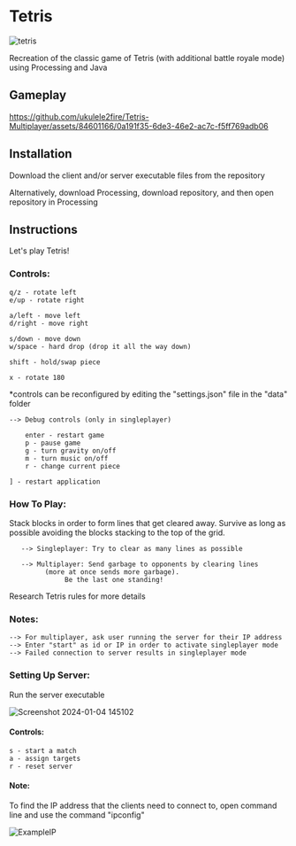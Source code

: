 # Tetris

![tetris](https://github.com/ukulele2fire/Tetris-Multiplayer/assets/84601166/4646fdf7-2b4b-439e-9ec5-bdd22f2c6f59)

Recreation of the classic game of Tetris (with additional battle royale mode) using Processing and Java

## Gameplay

https://github.com/ukulele2fire/Tetris-Multiplayer/assets/84601166/0a191f35-6de3-46e2-ac7c-f5ff769adb06

## Installation

Download the client and/or server executable files from the repository

Alternatively, download Processing, download repository, and then open repository in Processing

## Instructions

Let's play Tetris!

### Controls:

	q/z - rotate left
	e/up - rotate right

	a/left - move left
	d/right - move right

	s/down - move down
	w/space - hard drop (drop it all the way down)

	shift - hold/swap piece

	x - rotate 180

*controls can be reconfigured by editing the
 "settings.json" file in the "data" folder

	--> Debug controls (only in singleplayer)
		
		enter - restart game
		p - pause game
		g - turn gravity on/off
		m - turn music on/off
		r - change current piece

	] - restart application


### How To Play:

Stack blocks in order to form lines that get cleared away. 
Survive as long as possible avoiding the blocks stacking 
to the top of the grid.

       --> Singleplayer: Try to clear as many lines as possible

       --> Multiplayer: Send garbage to opponents by clearing lines
			 (more at once sends more garbage). 
		          Be the last one standing!

Research Tetris rules for more details

### Notes:

    --> For multiplayer, ask user running the server for their IP address
    --> Enter "start" as id or IP in order to activate singleplayer mode
    --> Failed connection to server results in singleplayer mode

### Setting Up Server:

Run the server executable

![Screenshot 2024-01-04 145102](https://github.com/ukulele2fire/Tetris-Multiplayer/assets/84601166/233fbc59-33cb-4e84-962f-d93e66d83613)

#### Controls:

	s - start a match
	a - assign targets
	r - reset server

#### Note:

To find the IP address that the clients need to connect to,
open command line and use the command "ipconfig"

![ExampleIP](https://github.com/ukulele2fire/Tetris-Multiplayer/assets/84601166/5bffd18c-779a-43c9-89e7-4ddc988ae3e6)






